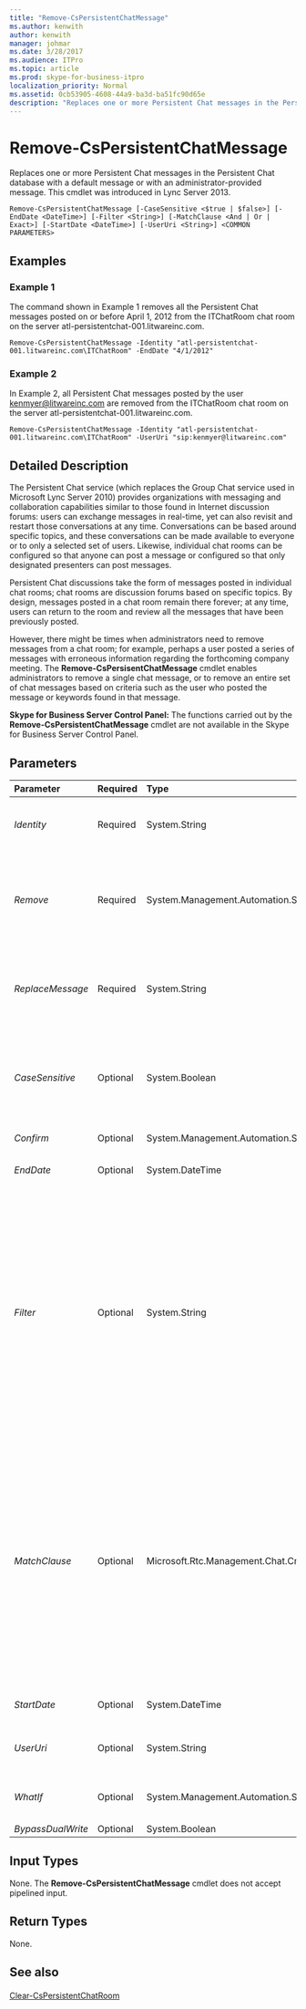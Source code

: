 ```yaml
---
title: "Remove-CsPersistentChatMessage"
ms.author: kenwith
author: kenwith
manager: johmar
ms.date: 3/28/2017
ms.audience: ITPro
ms.topic: article
ms.prod: skype-for-business-itpro
localization_priority: Normal
ms.assetid: 0cb53905-4608-44a9-ba3d-ba51fc90d65e
description: "Replaces one or more Persistent Chat messages in the Persistent Chat database with a default message or with an administrator-provided message. This cmdlet was introduced in Lync Server 2013."
---
```


# Remove-CsPersistentChatMessage
 
Replaces one or more Persistent Chat messages in the Persistent Chat database with a default message or with an administrator-provided message. This cmdlet was introduced in Lync Server 2013.
  
```
Remove-CsPersistentChatMessage [-CaseSensitive <$true | $false>] [-EndDate <DateTime>] [-Filter <String>] [-MatchClause <And | Or | Exact>] [-StartDate <DateTime>] [-UserUri <String>] <COMMON PARAMETERS>

```

## Examples
<a name="Examples"> </a>

### Example 1

The command shown in Example 1 removes all the Persistent Chat messages posted on or before April 1, 2012 from the ITChatRoom chat room on the server atl-persistentchat-001.litwareinc.com.
  
```
Remove-CsPersistentChatMessage -Identity "atl-persistentchat-001.litwareinc.com\ITChatRoom" -EndDate "4/1/2012"
```

### Example 2

In Example 2, all Persistent Chat messages posted by the user kenmyer@litwareinc.com are removed from the ITChatRoom chat room on the server atl-persistentchat-001.litwareinc.com.
  
```
Remove-CsPersistentChatMessage -Identity "atl-persistentchat-001.litwareinc.com\ITChatRoom" -UserUri "sip:kenmyer@litwareinc.com"
```

## Detailed Description
<a name="DetailedDescription"> </a>

The Persistent Chat service (which replaces the Group Chat service used in Microsoft Lync Server 2010) provides organizations with messaging and collaboration capabilities similar to those found in Internet discussion forums: users can exchange messages in real-time, yet can also revisit and restart those conversations at any time. Conversations can be based around specific topics, and these conversations can be made available to everyone or to only a selected set of users. Likewise, individual chat rooms can be configured so that anyone can post a message or configured so that only designated presenters can post messages.
  
Persistent Chat discussions take the form of messages posted in individual chat rooms; chat rooms are discussion forums based on specific topics. By design, messages posted in a chat room remain there forever; at any time, users can return to the room and review all the messages that have been previously posted. 
  
However, there might be times when administrators need to remove messages from a chat room; for example, perhaps a user posted a series of messages with erroneous information regarding the forthcoming company meeting. The **Remove-CsPersisentChatMessage** cmdlet enables administrators to remove a single chat message, or to remove an entire set of chat messages based on criteria such as the user who posted the message or keywords found in that message.
  
 **Skype for Business Server Control Panel:** The functions carried out by the **Remove-CsPersistentChatMessage** cmdlet are not available in the Skype for Business Server Control Panel.
  
## Parameters
<a name="DetailedDescription"> </a>

|**Parameter**|**Required**|**Type**|**Description**|
|:-----|:-----|:-----|:-----|
| _Identity_ <br/> |Required  <br/> |System.String  <br/> |Unique identifier for the chat room containing the message to be deleted. For example:  <br/>  `-Identity "atl-persistentchat-001.litwareinc.com\ITChatRoom"` <br/> |
| _Remove_ <br/> |Required  <br/> |System.Management.Automation.SwitchParameter  <br/> |When present, removes the Persistent Chat message without leaving a replacement message.  <br/> You cannot use both the Remove parameter and the ReplaceMessage parameter in the same command.  <br/> |
| _ReplaceMessage_ <br/> |Required  <br/> |System.String  <br/> |Enables administrators to specify the text of the replacement message. By default, the replacement message reads "This message was replaced by the Persistent Chat administrator."  <br/> |
| _CaseSensitive_ <br/> |Optional  <br/> |System.Boolean  <br/> |When present, indicates that case sensitivity should be used when searching for messages to be removed. (In other words, an uppercase "A" will be treated as a different character than a lowercase "a".) By default, searches are not case sensitive.  <br/> |
| _Confirm_ <br/> |Optional  <br/> |System.Management.Automation.SwitchParameter  <br/> |Prompts you for confirmation before executing the command.  <br/> |
| _EndDate_ <br/> |Optional  <br/> |System.DateTime  <br/> |Enables you to filter for messages that were posted on or before the specified date.  <br/> |
| _Filter_ <br/> |Optional  <br/> |System.String  <br/> |Keywords that can be used to help identify the messages to be deleted. For example, to search for all messages that include the keyword "Fabrikam" use this syntax:  <br/>  `-Filter "Fabrikam"` <br/> To search for multiple keywords, put all the keywords in a single string, separated by using blank spaces:  <br/>  `-Filter "Fabrikam Contoso TailspinToys"` <br/> By default, the **Remove-CsPersistentChatMessage** cmdlet will look for messages using all the specified keywords. To look for messages using any one of the provided keywords, use the MatchClause parameter and set the parameter value to "Or". <br/> |
| _MatchClause_ <br/> |Optional  <br/> |Microsoft.Rtc.Management.Chat.Cmdlets.RemoveOcsMessageChatCmdlet+AndOr  <br/> |Specifies how the **Remove-CsPersistentChatMessage** cmdlet handles multiple keywords. Allowed values are: <br/> \* All (A message must include all the specified keywords in order to be a match)  <br/> \* Or (A message containing one or more of the specified keywords will be considered a match)  <br/> \* Exact (Messages must exactly match the specified phrase, including the word order, in order to be a match)  <br/> For example, this syntax searches for messages that have the exact phrase "For internal use only) in the message text:  <br/>  `-Filter "For internal use only" -MatchClause "Exact"` <br/> |
| _StartDate_ <br/> |Optional  <br/> |System.DateTime  <br/> |Enables you to filter for messages that were posted on or after the specified date.  <br/> |
| _UserUri_ <br/> |Optional  <br/> |System.String  <br/> |SIP address of the user who posted the message (or messages) that should be removed.  <br/> |
| _WhatIf_ <br/> |Optional  <br/> |System.Management.Automation.SwitchParameter  <br/> |Describes what would happen if you executed the command without actually executing the command.  <br/> |
| _BypassDualWrite_ <br/> |Optional  <br/> |System.Boolean  <br/> |PARAMVALUE: $true | $false  <br/> |
   
## Input Types
<a name="InputTypes"> </a>

None. The **Remove-CsPersistentChatMessage** cmdlet does not accept pipelined input.
  
## Return Types
<a name="ReturnTypes"> </a>

None.
  
## See also
<a name="ReturnTypes"> </a>

#### 

[Clear-CsPersistentChatRoom](clear-cspersistentchatroom.md)

